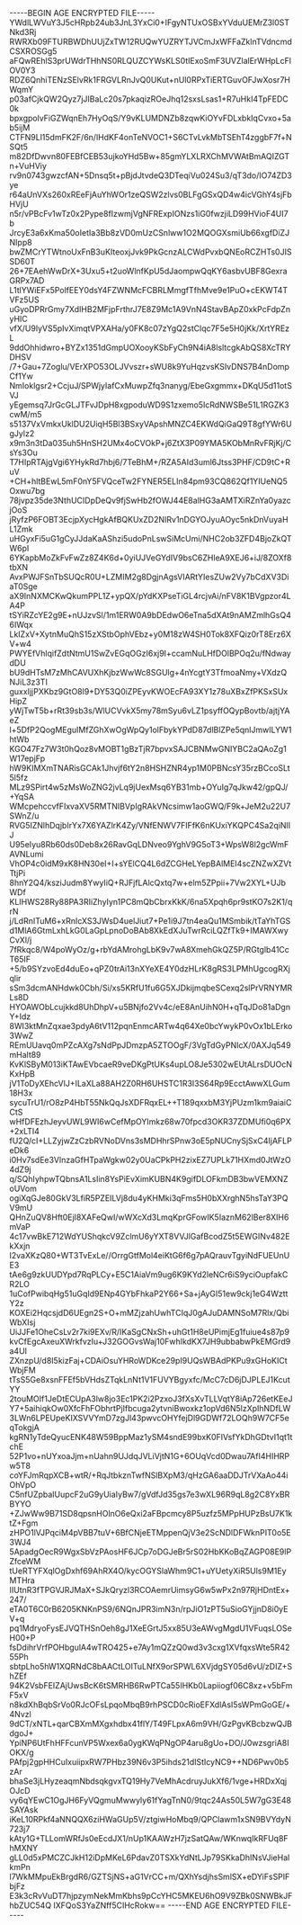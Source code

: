 -----BEGIN AGE ENCRYPTED FILE-----
YWdlLWVuY3J5cHRpb24ub3JnL3YxCi0+IFgyNTUxOSBxYVduUEMrZ3l0STNkd3Rj
RWRXb09FTURBWDhUUjZxTW12RUQwYUZRYTJVCmJxWFFaZklnTVdncmdCSXROSGg5
aFQwREhlS3prUWdrTHhNS0RLQUZCYWsKLS0tIExoSmF3UVZlalErWHpLcFlOV0Y3
RDZ6QnhiTENzSElvRk1FRGVLRnJvQ0UKut+nUl0RPxTiERTGuvOFJwXosr7HWqmY
p03afCjkQW2Qyz7jJIBaLc20s7pkaqizROeJhq12sxsLsas1+R7uHkI4TpFEDC0k
bpxgpolvFiGZWqnEh7HyOqS/Y9vKLUMDNZb8zqwKiOYvFDLxbkIqCvxo+5ab5ijM
CTFN9Ll15dmFK2F/6n/lHdKF4onTeNVOC1+S6CTvLvkMbTSEhT4zggbF7f+NSQt5
m82DfDwvn80FEBfCEB53ujkoYHd5Bw+85gmYLXLRXChMVWAtBmAQIZGTn+VuHViy
rv9n0743gwzcfAN+5Dnsq5t+pBjdJtvdeQ3DTeqiVu024Su3/qT3do/IO74ZD3ye
r64aUnVXs260xREeFjAuYhWOr1zeQSW2zlvs0BLFgGSxQD4w4icVGhY4sjFbHVjU
n5r/vPBcFv1wTz0x2Pype8fIzwmjVgNFRExpIONzs1iG0fwzjiLD99HVioF4UI7b
JrcyE3a6xKma50oIetIa3Bb8zVD0mUzCSnlww1O2MQOGXsmiUb66xgfDiZJNIpp8
bwZMCrYTWtnoUxFnB3uKIteoxjJvk9PkGcnzALCWdPvxbQNEoRCZHTs0JISSD60T
26+7EAehWwDrX+3Uxu5+t2uoWlnfKpU5dJaompwQqKY6asbvUBF8GexraGRPx7AD
L1tlYWiEFx5PolfEEY0dsY4FZWNMcFCBRLMmgfTfhMve9e1PuO+cEKWT4TVFz5US
uGyoDPRrGmy7XdIHB2MFjpFrthrJ7E8Z9Mc1A9VnN4StavBApZ0xkPcFdpZnyHIC
vfX/U9lyVS5pIvXimqtVPXAHa/y0FK8c07zYgQ2stClqc7F5e5H0jKk/XrtYREzL
9ddOhhidwro+BYZx1351dGmpUOXooyKSbFyCh9N4iA8lsltcgkAbQS8XcTRYDHSV
/7+Gau+7Zoglu/VErXPO53OLJVvszr+sWU8k9YuHqzvsKSIvDNS7B4nDompCf1Yw
NmIoklgsr2+CcjuJ/SPWjyIafCxMuwpZfq3nanyg/EbeGxgmmx+DKqU5d11otSVJ
yEgemsq7JrGcGLJTFvJDpH8xgpoduWD9S1zxemo5IcRdNWSBe51L1RGZK3cwM/m5
s5137VxVmkxUklDU2UiqH5Bl3BSxyVApshMNZC4EKWdQiGaQ9T8gfYWr6UgJylz2
x9m3n3tDa035uh5HnSH2UMx4oCVOkP+j6ZtX3P09YMA5KObMnRvFRjKj/CsYs3Ou
T7HIpRTAjgVgi6YHykRd7hbj6/7TeBhM+/RZA5AId3uml6Jtss3PHF/CD9tC+RuV
+CH+hltBEwL5mF0nY5FVQceTw2FYNER5ELIn84pm93CQ862Qf1YIUeNQ5Oxwu7bg
78jvpz35de3NthUCIDpDeQv9fjSwHb2fOWJ44E8alHG3aAMTXiRZnYa0yazcjOoS
jRyfzP6FOBT3EcjpXycHgkAfBQKUxZD2NIRv1nDGYOJyuAOyc5nkDnVuyaHL1Zmk
uHGyxFi5uG1gCyJJdaKaAShzi5udoPnLswSiMcUmi/NHC2ob3ZFD4BjoZkQTW6pI
6YKapbMoZkFvFwZz8Z4K6d+0yiUJVeGYdIV9bsC6ZHleA9XEJ6+iJ/8ZOXf8tbXN
AvxPWJFSnTbSUQcR0U+LZMIM2g8DgjnAgsVIARtYIesZUw2Vy7bCdXV3DiaT0Sge
aX9InNXMCKwQkumPPL1Z+ypQX/pYdKXPseTiGL4rcjvAi/nFV8K1BVgpzor4LA4P
tSYiRZcYE2g9E+nUJzvSl/1m1ERW0A9bDEdwO6eTna5dXAt9nAMZmlhGsQ46IWqx
LkIZxV+XytnMuQhS15zXStbOphVEbz+y0M18zW4SH0Tok8XFQiz0rT8Erz6XV+w4
PWYEfVhlqifZdtNtmU1SwZvEGqOGzI6xj9I+ccamNuLHfDOlBPOq2u/fNdwaydDU
bU9dHTsM7zMhCAVUXhKjbzWwWc8SGUlg+4nYcgtY3TfmoaNmy+VXdzQNJiL3z3TI
guxxIjjPXKbz9GtO8l9+DY53Q0iZPEyvKWOEcFA93XY1z78uXBxZfPKSxSUxHipZ
yWjTwT5b+rRt39sb3s/WlUCVvkX5my78mSyu6vLZ1psyffOQypBovtb/ajtjYAeZ
l+5DfP2QogMEguIMfZGhXwOgWpQy1olFbykYPdD87dlBlZPe5qnlJmwILYW1htWb
KGO47Fz7W3t0hQoz8vMOBT1gBzTjR7bpvxSAJCBNMwGNIYBC2aQAoZg1W17epjFp
hW9KIMXmTNARisGCAk1Jhvjf6tY2n8HSHZNR4yp1M0PBNcsY35rzBCcoSLt5l5fz
MLz9SPirt4w5zMsWoZNG2jvLq9jUexMsq6YB31mb+OYuIg7qJkw42/gpQJ/+YqSA
WMcpehccvfFIxvaXV5RMTNIBVpIgRAkVNcsimw1aoGWQ/F9k+JeM2u22U7SWnZ/u
RVG5IZNlhDqjbIrYx7X6YAZlrK4Zy/VNfENWV7FIFfK6nKUxiYKQPC4Sa2qiNlIJ
U95eIyu8Rb60ds0Deb8x26RavGqLDNveo9YghV9G5oT3+WpsW8l2gcWmFAVNLumi
VhOP4c0idM9xK8HN30eI+I+sYElCQ4L6dZCGHeLYepBAlMEI4scZNZwXZVtTtjPi
8hnY2Q4/ksziJudm8YwyIiQ+RJFjfLAlcQxtq7w+elm5ZPpii+7Vw2XYL+UJbWDf
KLIHWS28Ry88PA3RIiZhyIyn1PC8mQbCbrxKkK/6na5Xpqh6pr9stKO7s2K1/qrN
j/LdRnITuM6+xRnIcXS3JWsD4uelJiut7+Pe1i9J7tn4eaQu1MSmbik/tTaYhTGS
d1MlA6GtmLxhLkG0LaGpLpnoDoBAb8XkEdXJuTwrRciLQZfTk9+IMAWXwyCvXl/j
7fRkqc8/W4poWyOz/g+rbYdAMrohgLbK9v7wA8XmehGkQZ5P/RGtglb41CcT65IF
+5/b9SYzvoEd4duEo+qPZ0trAi13nXYeXE4Y0dzHLrK8gRS3LPMhUgcogRXjqlir
sSm3dcmANHdwk0Cbh/Si/xs5KRfU1fu6G5XJDkijmqbeSCexq2slPrVRNYMRLs8D
HYOAWObLcujkkd8UhDhpV+u5BNjfo2Vv4c/eE8AnUihN0H+qTqJDo81aDgnY+Idz
8WI3ktMnZqxae3pdyA6tV112pqnEnmcARTw4q64Xe0bcYwykP0vOx1bLErko3WwZ
REmUUavq0mPZcAXg7sNdPpJDmzpA5ZTOOgF/3VgTdGyPNIcX/0AXJq549mHalt89
KvKlSByM013iKTAwEVbcaeR9veDKgPtUKs4upLO8Je5302wEUtALrsDUOcNKxHpB
jV1ToDyXEhcVlJ+ILaXLa88AH2Z0RH6UHSTC1R3I3S64Rp9EcctAwwXLGum18H3x
sycuTrU1/rO8zP4HbT55NkQqJsXDFRqxEL++T189qxxbM3YjPUzm1km9aiaiCCtS
wHfDFEzhJeyvUWL9WI6wCefMpOYImkz68w70fpcd3OKR37ZDMUfi0q6PX+2xLTI4
fU2Q/cI+LLZyjwZzCzbRVNoDVns3sMDHhrSPnw3oE5pNUCnySjSxC4IjAFLPeDk6
i0Hv7sdEe3VlnzaGfHTpaWgkw02y0UaCPkPH2zixEZ7UPLk71HXmd0JtWzO4dZ9j
q/SQhIyhpwTQbnsA1LsIin8YsPiEvXimKUBN4K9gifDLOFkmDB3bwVEMXNZoUVom
ogiXqGJe80GkV3LfiR5PZEILVj8du4yKHMki3qFms5H0bXXrghN5hsTaY3PQV9mU
QHnZuQV8Hft0EjI8XAFeQwI/wWXcXd3LmqKprGFowIK5IaznM62lBer8XIH6mVaP
4c17vwBkE712WdYUShqkcV9ZclmU6yYXT8VVJlGafBcodZ5t5EWGINv482EkXxjn
I2vaXKzQ80+WT3TvExLe//OrrgGtfMol4eiKtG6f6g7pAQrauvTgyiNdFUEUnUE3
tAe6g9zkUUDYpd7RqPLCy+E5C1AiaVm9ug6K9KYd2leNCr6iS9yciOupfakCR2LO
1uCofPwibqHg51uGqId9ENp4GYbFhkaP2Y66+Sa+jAyGI51ew9ckj1eG4WzttY2z
KOXEi2HqcsjdD6UEgn2S+O+mMZjzahUwhTCIqJ0gAJuDAMNSoM7Rlx/QbiWbXIsj
UiJJFe1OheCsLv2r7ki9EXv/R/IKaSgCNxSh+uhGt1H8eUPimjEg1fuiue4s87p9
kvCfEgcAxeuXWrkfvzIu+J32GOGvsWaj10FwhIkdKX7JH9ubbabwPkEMGrd9a4UI
ZXnzpU/d8I5kizFaj+CDAiOsuYHRoWDKce29pI9UQsWBAdPKPu9xGHoKICtWbjFM
tTsS5Ge8xsnFFEf5bVHdsZTqkLnNt1V1FUVYBgyxfc/McC7cD6jDJPLEJ1KcutYY
2touMOIf1JeDtECUpA3lw8jo3Ec1PK2i2PzxoJ3fXsXvTLLVqtY8iAp726etKEeJ
Y7+5aihiqkOw0XfcFhFObhrtPjIfbcuga2ytvniBwoxkz1opVd6N5lzXpIhNDfLW
3LWn6LPEUpeKIXSVVYmD7zgJl43pwvcOHYfejDl9GDWf72LOQh9W7CF5eqTokgjA
kgRN1yTdeQyucENK48W59BppMaz1ySM4sndE99bxK0FIVsfYkDhGDtvI1qt1tchE
52P1vo+nUYxoaJjm+nUahn9UJdqJVLiVjtN1G+6OUqVcd0Dwau7AfI4HIHRPw5T8
coYFJmRqpXCB+wtR/+RqJtbkznTwfNSlBXpM3/qHzGA6aaDDJTrVXaAo44iOhVpO
C5nfUZpbaIUupcF2uG9yUiaIyBw7/gVdfJd35gs7e3wXL96R9qL8g2C8YxBRBYYO
+ZJwWw9B71SD8qpsnHOlnO6eQxi2aFBpcmcy8P5uzfz5MPpHUPzBsU7K1ktZ+Fgm
zHPO1lVJPqciM4pVBB7tuV+6BfCNjeETMppenQjV3e2ScNDlDFWknPIT0o5E3WJ4
5ApadgOecR9WgxSbVzPAosHF6JCp7oDGJeBr5rS02HbKKoBqZAGP08E9lPZfceWM
tUeRTYFXqlOgDxhf69AhRX4O/kycOGYSlaWhm9C1+uYUetyXiR5Uls9M1EyMTHra
IIUtnR3fTPGVJRJMaX+SJkQryzl3RCOAemrUimsyG6w5wPx2n97RjHDntEx+247/
eTA0T6C0rB6205KNKnPS9/6NQnJPR3imN3n/rpJiO1zPT5uSioGYjjnD8i0yEV+q
pq1MdryoFysEJVQTHSnOeh8gJ1XeEGrtJ5xx85U3eAWvgMgdU1VFuqsLOSeH00+P
fsDdihrVrfPOHbgulA4wTRO425+e7Ay1mQZzQ0wd3v3cxg1XVfqxsWte5R4255Ph
sbtpLho5hW1XQRNdC8bAACtLOITuLNfX9orSPWL6XVjdgSY05d6vU/zDIZ+ShZEf
94K2VsbFEIZAjUwsBcK6tSMRHB6RwPTCa55IHKb0Lapiiogf06C8xz+v5bFmF5xV
n8kdXhBqbSrVo0RJcOFsLpqoMbqB9rhPSCD0cRioEFXdlAsI5sWPmGoGE/+4Nvzl
9dCT/xNTL+qarCBXmMXgxhdbx41flY/T49FLpxA6m9VH/GzPgvKBcbzwQJBdgoJ+
YpiNP6UtFhHFFcunVP5Wxex6a0ygKWqPNgOP4aru8gUo+DO/J0wzsgriA8IOKX/g
PAfpj2gpHHCuIxuiipxRW7PHbz39N6v3P5ihds21dIStIcyNC9++ND6Pwv0b5zAr
bhaSe3jLHyzeaqmNbdsqkgvxTQ19Hy7VeMhAcdruyJukXf6/1vge+HRDxXqjOJcD
vy6qYEwC1OgJH6FyVQgmuMwwyly61fYagTnN0/9tqc24As50L5W7gG3E48SAYAsk
iKeL10RPkf4aNNQQX6ziHWaGUp5V/ztgiwHoMbq9/QPClawm1xSN9BVYdyN723j7
kAty1G+TLLomWRfJs0eEcdJX1/nUp1KAAWzH7jzSatQAw/WKnwqIkRFUq8FhMXNY
gLL0d5xPMCZCJkH12iDpMKeL6PdavZ0TSXkYdNtLJp79SKkaDhINsVJieHalkmPn
l7WkMMpuEkBrgdR6/GZTSjNS+aG1VrCC+m/QXhYsdjhsSmlSX+eDYiFsSPIFbjFz
E3k3cRvVuDT7hjpzymNekMmKbhs9pCcYHC5MKEU6hO9V9ZBk0SNWBkJFhbZUC54Q
IXFQoS3YaZNff5CIHcRokw==
-----END AGE ENCRYPTED FILE-----
